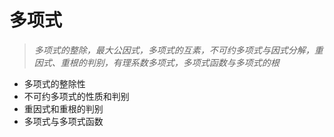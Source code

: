 # 多项式

>*多项式的整除，最大公因式，多项式的互素，不可约多项式与因式分解，重因式、重根的判别，有理系数多项式，多项式函数与多项式的根*
- 多项式的整除性
- 不可约多项式的性质和判别
- 重因式和重根的判别
- 多项式与多项式函数
  
  